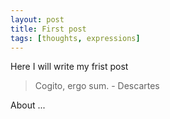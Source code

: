 ```yaml
---
layout: post
title: First post
tags: [thoughts, expressions]
---
```

Here I will write my frist post 
> Cogito, ergo sum. - Descartes

About ...